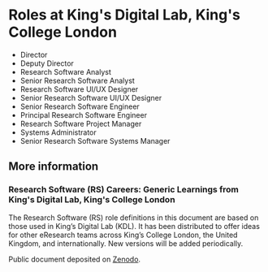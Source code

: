 # Roles at King's Digital Lab, King's College London

* Director
* Deputy Director
* Research Software Analyst
* Senior Research Software Analyst
* Research Software UI/UX Designer
* Senior Research Software UI/UX Designer
* Senior Research Software Engineer
* Principal Research Software Engineer
* Research Software Project Manager
* Systems Administrator
* Senior Research Software Systems Manager

## More information

### Research Software (RS) Careers: Generic Learnings from King's Digital Lab, King's College London

The Research Software (RS) role definitions in this document are based on those used in King’s Digital Lab (KDL). It has been distributed to offer ideas for other eResearch teams across King’s College London, the United Kingdom, and internationally. New versions will be added periodically.

Public document deposited on [Zenodo](https://zenodo.org/record/2564790).